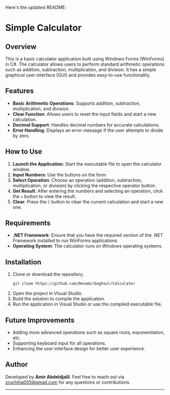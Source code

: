 ﻿Here's the updated README:

# Simple Calculator

## Overview

This is a basic calculator application built using Windows Forms (WinForms) in C#. The calculator allows users to perform standard arithmetic operations such as addition, subtraction, multiplication, and division. It has a simple graphical user interface (GUI) and provides easy-to-use functionality.

## Features

- **Basic Arithmetic Operations**: Supports addition, subtraction, multiplication, and division.
- **Clear Function**: Allows users to reset the input fields and start a new calculation.
- **Decimal Support**: Handles decimal numbers for accurate calculations.
- **Error Handling**: Displays an error message if the user attempts to divide by zero.

## How to Use

1. **Launch the Application**: Start the executable file to open the calculator window.
2. **Input Numbers**: Use the buttons on the form
3. **Select Operation**: Choose an operation (addition, subtraction, multiplication, or division) by clicking the respective operator button.
4. **Get Result**: After entering the numbers and selecting an operation, click the `=` button to view the result.
5. **Clear**: Press the `C` button to clear the current calculation and start a new one.

## Requirements

- **.NET Framework**: Ensure that you have the required version of the .NET Framework installed to run WinForms applications.
- **Operating System**: The calculator runs on Windows operating systems.

## Installation

1. Clone or download the repository.
   ```bash
   git clone https://github.com/Devamirbeghoul/Calculator
   ```
2. Open the project in Visual Studio.
3. Build the solution to compile the application.
4. Run the application in Visual Studio or use the compiled executable file.

## Future Improvements

- Adding more advanced operations such as square roots, exponentiation, etc.
- Supporting keyboard input for all operations.
- Enhancing the user interface design for better user experience.

## Author

Developed by **Amir Abdeldjalil**. Feel free to reach out via zruchiha005@gmail.com for any questions or contributions.

---
